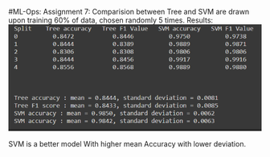 #ML-Ops: 
Assignment 7:
Comparision between Tree and SVM are drawn upon training 60% of data, chosen randomly 5 times.
Results:
![](Images/a7.PNG)

SVM is a better model With higher mean Accuracy with lower deviation.









